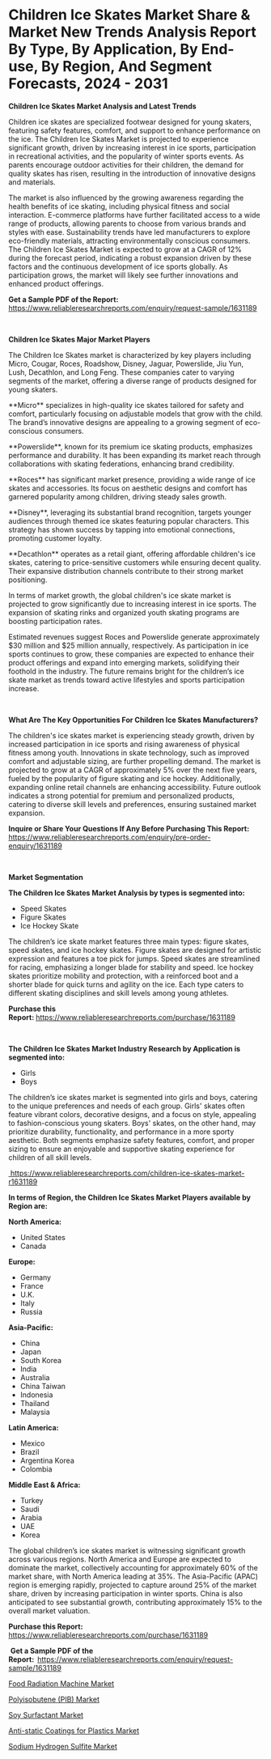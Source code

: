<p><h1>Children Ice Skates Market Share & Market New Trends Analysis Report By Type, By Application, By End-use, By Region, And Segment Forecasts, 2024 - 2031</h1></p><p><strong>Children Ice Skates Market Analysis and Latest Trends</strong></p>
<p><p>Children ice skates are specialized footwear designed for young skaters, featuring safety features, comfort, and support to enhance performance on the ice. The Children Ice Skates Market is projected to experience significant growth, driven by increasing interest in ice sports, participation in recreational activities, and the popularity of winter sports events. As parents encourage outdoor activities for their children, the demand for quality skates has risen, resulting in the introduction of innovative designs and materials. </p><p>The market is also influenced by the growing awareness regarding the health benefits of ice skating, including physical fitness and social interaction. E-commerce platforms have further facilitated access to a wide range of products, allowing parents to choose from various brands and styles with ease. Sustainability trends have led manufacturers to explore eco-friendly materials, attracting environmentally conscious consumers. The Children Ice Skates Market is expected to grow at a CAGR of 12% during the forecast period, indicating a robust expansion driven by these factors and the continuous development of ice sports globally. As participation grows, the market will likely see further innovations and enhanced product offerings.</p></p>
<p><strong>Get a Sample PDF of the Report:&nbsp;</strong> <a href="https://www.reliableresearchreports.com/enquiry/request-sample/1631189?utm_campaign=113&utm_medium=2&utm_source=Github&utm_content=ia&utm_term=27102024&utm_id=children-ice-skates">https://www.reliableresearchreports.com/enquiry/request-sample/1631189</a></p>
<p>&nbsp;</p>
<p><strong>Children Ice Skates Major Market Players</strong></p>
<p><p>The Children Ice Skates market is characterized by key players including Micro, Cougar, Roces, Roadshow, Disney, Jaguar, Powerslide, Jiu Yun, Lush, Decathlon, and Long Feng. These companies cater to varying segments of the market, offering a diverse range of products designed for young skaters.</p><p>**Micro** specializes in high-quality ice skates tailored for safety and comfort, particularly focusing on adjustable models that grow with the child. The brand’s innovative designs are appealing to a growing segment of eco-conscious consumers. </p><p>**Powerslide**, known for its premium ice skating products, emphasizes performance and durability. It has been expanding its market reach through collaborations with skating federations, enhancing brand credibility. </p><p>**Roces** has significant market presence, providing a wide range of ice skates and accessories. Its focus on aesthetic designs and comfort has garnered popularity among children, driving steady sales growth. </p><p>**Disney**, leveraging its substantial brand recognition, targets younger audiences through themed ice skates featuring popular characters. This strategy has shown success by tapping into emotional connections, promoting customer loyalty.</p><p>**Decathlon** operates as a retail giant, offering affordable children's ice skates, catering to price-sensitive customers while ensuring decent quality. Their expansive distribution channels contribute to their strong market positioning.</p><p>In terms of market growth, the global children's ice skate market is projected to grow significantly due to increasing interest in ice sports. The expansion of skating rinks and organized youth skating programs are boosting participation rates.</p><p>Estimated revenues suggest Roces and Powerslide generate approximately $30 million and $25 million annually, respectively. As participation in ice sports continues to grow, these companies are expected to enhance their product offerings and expand into emerging markets, solidifying their foothold in the industry. The future remains bright for the children’s ice skate market as trends toward active lifestyles and sports participation increase.</p></p>
<p>&nbsp;</p>
<p><strong>What Are The Key Opportunities For Children Ice Skates Manufacturers?</strong></p>
<p><p>The children's ice skates market is experiencing steady growth, driven by increased participation in ice sports and rising awareness of physical fitness among youth. Innovations in skate technology, such as improved comfort and adjustable sizing, are further propelling demand. The market is projected to grow at a CAGR of approximately 5% over the next five years, fueled by the popularity of figure skating and ice hockey. Additionally, expanding online retail channels are enhancing accessibility. Future outlook indicates a strong potential for premium and personalized products, catering to diverse skill levels and preferences, ensuring sustained market expansion.</p></p>
<p><strong>Inquire or Share Your Questions If Any Before Purchasing This Report:</strong> <a href="https://www.reliableresearchreports.com/enquiry/pre-order-enquiry/1631189?utm_campaign=113&utm_medium=2&utm_source=Github&utm_content=ia&utm_term=27102024&utm_id=children-ice-skates">https://www.reliableresearchreports.com/enquiry/pre-order-enquiry/1631189</a></p>
<p>&nbsp;</p>
<p><strong>Market Segmentation</strong></p>
<p><strong>The Children Ice Skates Market Analysis by types is segmented into:</strong></p>
<p><ul><li>Speed Skates</li><li>Figure Skates</li><li>Ice Hockey Skate</li></ul></p>
<p><p>The children’s ice skate market features three main types: figure skates, speed skates, and ice hockey skates. Figure skates are designed for artistic expression and features a toe pick for jumps. Speed skates are streamlined for racing, emphasizing a longer blade for stability and speed. Ice hockey skates prioritize mobility and protection, with a reinforced boot and a shorter blade for quick turns and agility on the ice. Each type caters to different skating disciplines and skill levels among young athletes.</p></p>
<p><strong>Purchase this Report:&nbsp;</strong><a href="https://www.reliableresearchreports.com/purchase/1631189?utm_campaign=113&utm_medium=2&utm_source=Github&utm_content=ia&utm_term=27102024&utm_id=children-ice-skates">https://www.reliableresearchreports.com/purchase/1631189</a></p>
<p>&nbsp;</p>
<p><strong>The Children Ice Skates Market Industry Research by Application is segmented into:</strong></p>
<p><ul><li>Girls</li><li>Boys</li></ul></p>
<p><p>The children’s ice skates market is segmented into girls and boys, catering to the unique preferences and needs of each group. Girls' skates often feature vibrant colors, decorative designs, and a focus on style, appealing to fashion-conscious young skaters. Boys' skates, on the other hand, may prioritize durability, functionality, and performance in a more sporty aesthetic. Both segments emphasize safety features, comfort, and proper sizing to ensure an enjoyable and supportive skating experience for children of all skill levels.</p></p>
<p><a href="https://www.reliableresearchreports.com/children-ice-skates-market-r1631189?utm_campaign=113&utm_medium=2&utm_source=Github&utm_content=ia&utm_term=27102024&utm_id=children-ice-skates">&nbsp;https://www.reliableresearchreports.com/children-ice-skates-market-r1631189</a></p>
<p><strong>In terms of Region, the Children Ice Skates Market Players available by Region are:</strong></p>
<p>
    <p> <strong> North America: </strong>
        <ul>
            <li>United States</li>
            <li>Canada</li>
        </ul>
        </p> 
    <p> <strong> Europe: </strong>
        <ul>
            <li>Germany</li>
            <li>France</li>
            <li>U.K.</li>
            <li>Italy</li>
            <li>Russia</li>
        </ul>
        </p> 
    <p> <strong> Asia-Pacific: </strong>
        <ul>
            <li>China</li>
            <li>Japan</li>
            <li>South Korea</li>
            <li>India</li>
            <li>Australia</li>
            <li>China Taiwan</li>
            <li>Indonesia</li>
            <li>Thailand</li>
            <li>Malaysia</li>
        </ul>
        </p> 
    <p> <strong> Latin America: </strong>
        <ul>
            <li>Mexico</li>
            <li>Brazil</li>
            <li>Argentina Korea</li>
            <li>Colombia</li>
        </ul>
        </p> 
    <p> <strong> Middle East & Africa: </strong>
        <ul>
            <li>Turkey</li>
            <li>Saudi</li>
            <li>Arabia</li>
            <li>UAE</li>
            <li>Korea</li>
        </ul>
    </p>
    </p>
<p><p>The global children’s ice skates market is witnessing significant growth across various regions. North America and Europe are expected to dominate the market, collectively accounting for approximately 60% of the market share, with North America leading at 35%. The Asia-Pacific (APAC) region is emerging rapidly, projected to capture around 25% of the market share, driven by increasing participation in winter sports. China is also anticipated to see substantial growth, contributing approximately 15% to the overall market valuation.</p></p>
<p><strong>Purchase this Report: </strong><a href="https://www.reliableresearchreports.com/purchase/1631189?utm_campaign=113&utm_medium=2&utm_source=Github&utm_content=ia&utm_term=27102024&utm_id=children-ice-skates">https://www.reliableresearchreports.com/purchase/1631189</a></p>
<p>&nbsp;<strong>Get a Sample PDF of the Report:&nbsp;&nbsp;</strong><a href="https://www.reliableresearchreports.com/enquiry/request-sample/1631189?utm_campaign=113&utm_medium=2&utm_source=Github&utm_content=ia&utm_term=27102024&utm_id=children-ice-skates">https://www.reliableresearchreports.com/enquiry/request-sample/1631189</a></p>
<p><strong></strong></p>
<p><p><a href="https://issuu.com/reportprime-2/docs/food-radiation-machine-market-size-_04f3946c6197db?utm_campaign=113&utm_medium=2&utm_source=Github&utm_content=ia&utm_term=27102024&utm_id=children-ice-skates">Food Radiation Machine Market</a></p><p><a href="https://www.linkedin.com/pulse/polyisobutene-pib-market-size-share-analysis-growth-trends-6hrte?utm_campaign=113&utm_medium=2&utm_source=Github&utm_content=ia&utm_term=27102024&utm_id=children-ice-skates">Polyisobutene (PIB) Market</a></p><p><a href="https://github.com/OrlandoHBarks/Market-Research-Report-List-1/blob/main/soy-surfactant-market.md?utm_campaign=113&utm_medium=2&utm_source=Github&utm_content=ia&utm_term=27102024&utm_id=children-ice-skates">Soy Surfactant Market</a></p><p><a href="https://github.com/LoretaDushku585/Market-Research-Report-List-1/blob/main/anti-static-coatings-for-plastics-market.md?utm_campaign=113&utm_medium=2&utm_source=Github&utm_content=ia&utm_term=27102024&utm_id=children-ice-skates">Anti-static Coatings for Plastics Market</a></p><p><a href="https://www.linkedin.com/pulse/sodium-hydrogen-sulfite-market-pulse-132-expansion-blueprint-t8cpe?utm_campaign=113&utm_medium=2&utm_source=Github&utm_content=ia&utm_term=27102024&utm_id=children-ice-skates">Sodium Hydrogen Sulfite Market</a></p></p>